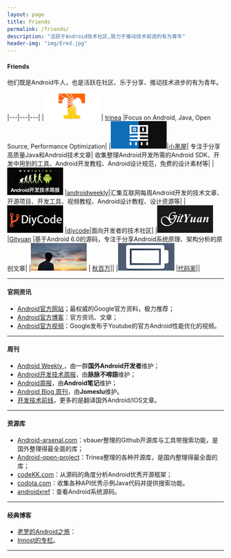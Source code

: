 ```yaml
---
layout: page
title: Friends
permalink: /friends/
description: "活跃于Android技术社区,致力于推动技术前进的有为青年"
header-img: "img/Ered.jpg"
---
```



#### Friends

他们既是Android牛人，也是活跃在社区、乐于分享、推动技术进步的有为青年。

|---|---|---|
|![trinea](/images/friends/trinea.png)         | [trinea](http://www.trinea.cn/) |Focus on Android, Java, Open Source, Performance Optimization|
|![androidyue](/images/friends/androidyue.jpg)|[小黑屋](http://droidyue.com/)| 专注于分享高质量Java和Android技术文章|
收集整理Android开发所需的Android SDK、开发中用到的工具、Android开发教程、Android设计规范，免费的设计素材等|
|![androidweekly](/images/friends/androidweekly.png)     |[androidweekly](http://androidweekly.cn/)|汇集互联网每周Android开发的技术文章、开源项目、开发工具、视频教程、Android设计教程、设计资源等|
|![diycode](/images/friends/diycode.png)                 |[diycode](http://www.diycode.cc/)|面向开发者的技术社区|
|![gityuan](/images/friends/gityuan.png)                 |[Gityuan](http://gityuan.com/) |基于Android 6.0的源码，专注于分享Android系统原理、架构分析的原创文章|
|![liaohuqiu](/images/friends/liaohuqiu.png)   | [秋百万](http://www.liaohuqiu.net/)||
|![gank](/images/friends/gank.jpg)             |[代码家](http://gank.io/)||

---

#### 官网资讯

- [Android官方网站](http://developer.android.com/intl/zh-cn/index.html)；最权威的Google官方资料，极力推荐；
- [Android官方博客](http://android-developers.blogspot.com/)：官方资讯、文章；
- [Android官方视频](https://www.youtube.com/playlist?list=PLOU2XLYxmsIKEOXh5TwZEv89aofHzNCiu)：Google发布于Youtube的官方Android性能优化的视频。

---

#### 周刊

- [Android Weekly ](http://androidweekly.net/)，由一群**国外Android开发者**维护；
- [Android开发技术周报](http://www.androidweekly.cn/)，由**脉脉不嘚語**维护；
- [Android周报](http://www.race604.com/tag/android-weekly/)，由**Android笔记**维护；
- [Android Blog 周刊](http://androidblog.cn/)，由**Jomeslu**维护。
- [开发技术前线](http://www.devtf.cn/)，更多的是翻译国外Android/IOS文章。

---

#### 资源库

- [Android-arsenal.com](http://android-arsenal.com/)：vbauer整理的Github开源库与工具带搜索功能，是国外整理得最全面的库；
- [Android-open-project](https://github.com/Trinea/android-open-project)：Trinea整理的各种开源库，是国内整理得最全面的库；
- [codeKK.com](http://a.codekk.com/)：从源码的角度分析Android优秀开源框架；
- [codota.com](http://www.codota.com/)：收集各种API优秀示例Java代码并提供搜索功能。
- [androidxref](http://androidxref.com/)：查看Android系统源码。

---

#### 经典博客

- [老罗的Android之旅](http://blog.csdn.net/luoshengyang/article/details/8923485)：
- [Innost的专栏](http://blog.csdn.net/innost?viewmode=contents)。

---
